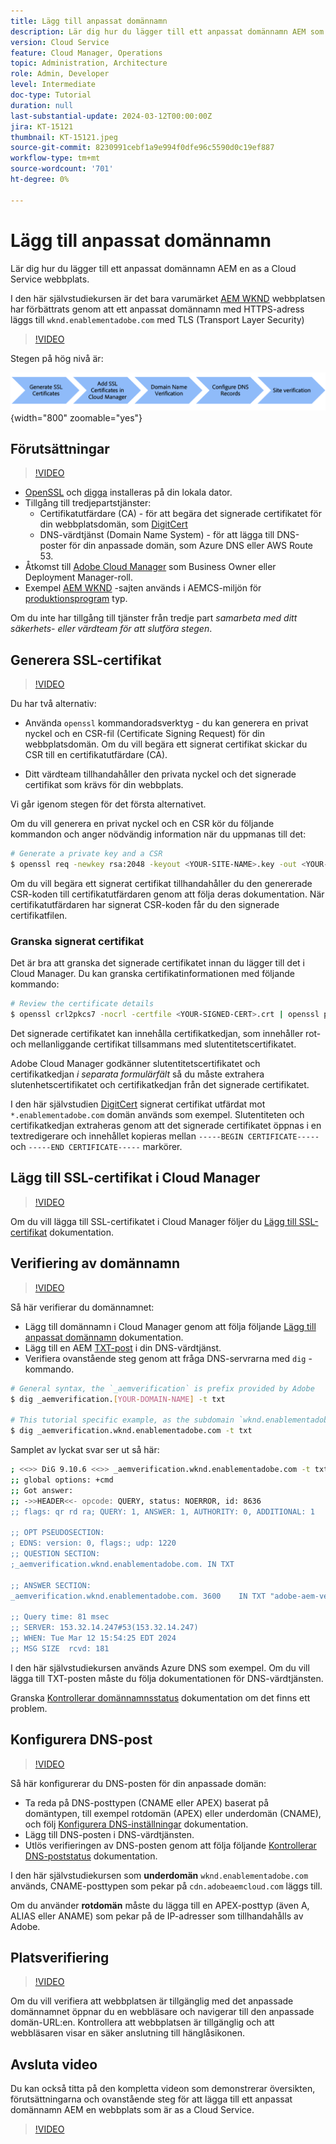 ```yaml
---
title: Lägg till anpassat domännamn
description: Lär dig hur du lägger till ett anpassat domännamn AEM som en molntjänstvärd webbplats.
version: Cloud Service
feature: Cloud Manager, Operations
topic: Administration, Architecture
role: Admin, Developer
level: Intermediate
doc-type: Tutorial
duration: null
last-substantial-update: 2024-03-12T00:00:00Z
jira: KT-15121
thumbnail: KT-15121.jpeg
source-git-commit: 8230991cebf1a9e994f0dfe96c5590d0c19ef887
workflow-type: tm+mt
source-wordcount: '701'
ht-degree: 0%

---
```



# Lägg till anpassat domännamn

Lär dig hur du lägger till ett anpassat domännamn AEM en as a Cloud Service webbplats.

I den här självstudiekursen är det bara varumärket [AEM WKND](https://github.com/adobe/aem-guides-wknd) webbplatsen har förbättrats genom att ett anpassat domännamn med HTTPS-adress läggs till `wknd.enablementadobe.com` med TLS (Transport Layer Security)

>[!VIDEO](https://video.tv.adobe.com/v/3427903?quality=12&learn=on)

Stegen på hög nivå är:

![Namn på anpassad hög domän](./assets/add-custom-domain-name-steps.png){width="800" zoomable="yes"}

## Förutsättningar

>[!VIDEO](https://video.tv.adobe.com/v/3427909?quality=12&learn=on)

- [OpenSSL](https://www.openssl.org/) och [digga](https://www.isc.org/blogs/dns-checker/) installeras på din lokala dator.
- Tillgång till tredjepartstjänster:
   - Certifikatutfärdare (CA) - för att begära det signerade certifikatet för din webbplatsdomän, som [DigitCert](https://www.digicert.com/)
   - DNS-värdtjänst (Domain Name System) - för att lägga till DNS-poster för din anpassade domän, som Azure DNS eller AWS Route 53.
- Åtkomst till [Adobe Cloud Manager](https://my.cloudmanager.adobe.com/) som Business Owner eller Deployment Manager-roll.
- Exempel [AEM WKND](https://github.com/adobe/aem-guides-wknd) -sajten används i AEMCS-miljön för [produktionsprogram](https://experienceleague.adobe.com/en/docs/experience-manager-cloud-service/content/implementing/using-cloud-manager/programs/introduction-production-programs) typ.

Om du inte har tillgång till tjänster från tredje part _samarbeta med ditt säkerhets- eller värdteam för att slutföra stegen_.

## Generera SSL-certifikat

>[!VIDEO](https://video.tv.adobe.com/v/3427908?quality=12&learn=on)

Du har två alternativ:

- Använda `openssl` kommandoradsverktyg - du kan generera en privat nyckel och en CSR-fil (Certificate Signing Request) för din webbplatsdomän. Om du vill begära ett signerat certifikat skickar du CSR till en certifikatutfärdare (CA).

- Ditt värdteam tillhandahåller den privata nyckel och det signerade certifikat som krävs för din webbplats.

Vi går igenom stegen för det första alternativet.

Om du vill generera en privat nyckel och en CSR kör du följande kommandon och anger nödvändig information när du uppmanas till det:

```bash
# Generate a private key and a CSR
$ openssl req -newkey rsa:2048 -keyout <YOUR-SITE-NAME>.key -out <YOUR-SITE-NAME>.csr -nodes
```

Om du vill begära ett signerat certifikat tillhandahåller du den genererade CSR-koden till certifikatutfärdaren genom att följa deras dokumentation. När certifikatutfärdaren har signerat CSR-koden får du den signerade certifikatfilen.

### Granska signerat certifikat

Det är bra att granska det signerade certifikatet innan du lägger till det i Cloud Manager. Du kan granska certifikatinformationen med följande kommando:

```bash
# Review the certificate details
$ openssl crl2pkcs7 -nocrl -certfile <YOUR-SIGNED-CERT>.crt | openssl pkcs7 -print_certs -noout
```

Det signerade certifikatet kan innehålla certifikatkedjan, som innehåller rot- och mellanliggande certifikat tillsammans med slutentitetscertifikatet.

Adobe Cloud Manager godkänner slutentitetscertifikatet och certifikatkedjan _i separata formulärfält_ så du måste extrahera slutenhetscertifikatet och certifikatkedjan från det signerade certifikatet.

I den här självstudien [DigitCert](https://www.digicert.com/) signerat certifikat utfärdat mot `*.enablementadobe.com` domän används som exempel. Slutentiteten och certifikatkedjan extraheras genom att det signerade certifikatet öppnas i en textredigerare och innehållet kopieras mellan `-----BEGIN CERTIFICATE-----` och `-----END CERTIFICATE-----` markörer.

## Lägg till SSL-certifikat i Cloud Manager

>[!VIDEO](https://video.tv.adobe.com/v/3427906?quality=12&learn=on)

Om du vill lägga till SSL-certifikatet i Cloud Manager följer du [Lägg till SSL-certifikat](https://experienceleague.adobe.com/en/docs/experience-manager-cloud-service/content/implementing/using-cloud-manager/manage-ssl-certificates/add-ssl-certificate) dokumentation.

## Verifiering av domännamn

>[!VIDEO](https://video.tv.adobe.com/v/3427905?quality=12&learn=on)

Så här verifierar du domännamnet:

- Lägg till domännamn i Cloud Manager genom att följa följande [Lägg till anpassat domännamn](https://experienceleague.adobe.com/en/docs/experience-manager-cloud-service/content/implementing/using-cloud-manager/custom-domain-names/add-custom-domain-name) dokumentation.
- Lägg till en AEM [TXT-post](https://experienceleague.adobe.com/en/docs/experience-manager-cloud-service/content/implementing/using-cloud-manager/custom-domain-names/add-text-record) i din DNS-värdtjänst.
- Verifiera ovanstående steg genom att fråga DNS-servrarna med `dig` -kommando.

```bash
# General syntax, the `_aemverification` is prefix provided by Adobe
$ dig _aemverification.[YOUR-DOMAIN-NAME] -t txt

# This tutorial specific example, as the subdomain `wknd.enablementadobe.com` is used
$ dig _aemverification.wknd.enablementadobe.com -t txt
```

Samplet av lyckat svar ser ut så här:

```bash
; <<>> DiG 9.10.6 <<>> _aemverification.wknd.enablementadobe.com -t txt
;; global options: +cmd
;; Got answer:
;; ->>HEADER<<- opcode: QUERY, status: NOERROR, id: 8636
;; flags: qr rd ra; QUERY: 1, ANSWER: 1, AUTHORITY: 0, ADDITIONAL: 1

;; OPT PSEUDOSECTION:
; EDNS: version: 0, flags:; udp: 1220
;; QUESTION SECTION:
;_aemverification.wknd.enablementadobe.com. IN TXT

;; ANSWER SECTION:
_aemverification.wknd.enablementadobe.com. 3600    IN TXT "adobe-aem-verification=wknd.enablementadobe.com/105881/991000/bef0e843-9280-4385-9984-357ed9a4217b"

;; Query time: 81 msec
;; SERVER: 153.32.14.247#53(153.32.14.247)
;; WHEN: Tue Mar 12 15:54:25 EDT 2024
;; MSG SIZE  rcvd: 181
```

I den här självstudiekursen används Azure DNS som exempel. Om du vill lägga till TXT-posten måste du följa dokumentationen för DNS-värdtjänsten.

Granska [Kontrollerar domännamnsstatus](https://experienceleague.adobe.com/en/docs/experience-manager-cloud-service/content/implementing/using-cloud-manager/custom-domain-names/check-domain-name-status) dokumentation om det finns ett problem.

## Konfigurera DNS-post

>[!VIDEO](https://video.tv.adobe.com/v/3427907?quality=12&learn=on)

Så här konfigurerar du DNS-posten för din anpassade domän:

- Ta reda på DNS-posttypen (CNAME eller APEX) baserat på domäntypen, till exempel rotdomän (APEX) eller underdomän (CNAME), och följ [Konfigurera DNS-inställningar](https://experienceleague.adobe.com/en/docs/experience-manager-cloud-service/content/implementing/using-cloud-manager/custom-domain-names/configure-dns-settings) dokumentation.
- Lägg till DNS-posten i DNS-värdtjänsten.
- Utlös verifieringen av DNS-posten genom att följa följande [Kontrollerar DNS-poststatus](https://experienceleague.adobe.com/en/docs/experience-manager-cloud-service/content/implementing/using-cloud-manager/custom-domain-names/check-dns-record-status) dokumentation.

I den här självstudiekursen som **underdomän** `wknd.enablementadobe.com` används, CNAME-posttypen som pekar på `cdn.adobeaemcloud.com` läggs till.

Om du använder **rotdomän** måste du lägga till en APEX-posttyp (även A, ALIAS eller ANAME) som pekar på de IP-adresser som tillhandahålls av Adobe.

## Platsverifiering

>[!VIDEO](https://video.tv.adobe.com/v/3427904?quality=12&learn=on)

Om du vill verifiera att webbplatsen är tillgänglig med det anpassade domännamnet öppnar du en webbläsare och navigerar till den anpassade domän-URL:en. Kontrollera att webbplatsen är tillgänglig och att webbläsaren visar en säker anslutning till hänglåsikonen.

## Avsluta video

Du kan också titta på den kompletta videon som demonstrerar översikten, förutsättningarna och ovanstående steg för att lägga till ett anpassat domännamn AEM en webbplats som är as a Cloud Service.

>[!VIDEO](https://video.tv.adobe.com/v/3427817?quality=12&learn=on)


